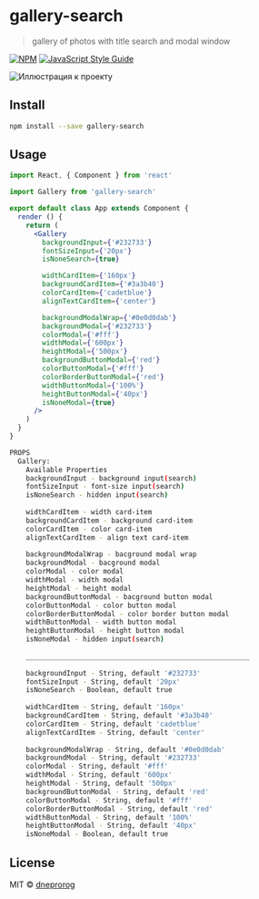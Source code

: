 # gallery-search

> gallery of photos with title search and modal window

[![NPM](https://img.shields.io/npm/v/gallery-search.svg)](https://www.npmjs.com/package/gallery-search) [![JavaScript Style Guide](https://img.shields.io/badge/code_style-standard-brightgreen.svg)](https://standardjs.com)

![Иллюстрация к проекту](https://github.com/dneprorog/gallery-with-search/raw/master/img/image.png)

## Install

```bash
npm install --save gallery-search
```

## Usage

```jsx
import React, { Component } from 'react'

import Gallery from 'gallery-search'

export default class App extends Component {
  render () {
    return (
      <Gallery
        backgroundInput={'#232733'}
        fontSizeInput={'20px'}
        isNoneSearch={true}

        widthCardItem={'160px'}
        backgroundCardItem={'#3a3b40'}
        colorCardItem={'cadetblue'}
        alignTextCardItem={'center'}

        backgroundModalWrap={'#0e0d0dab'}
        backgroundModal={'#232733'}
        colorModal={'#fff'}
        widthModal={'600px'}
        heightModal={'500px'}
        backgroundButtonModal={'red'}
        colorButtonModal={'#fff'}
        colorBorderButtonModal={'red'}
        widthButtonModal={'100%'}
        heightButtonModal={'40px'}
        isNoneModal={true}
      />
    )
  }
}
```

```bash
PROPS
  Gallery: 
    Available Properties
    backgroundInput - background input(search)
    fontSizeInput - font-size input(search)
    isNoneSearch - hidden input(search)
    
    widthCardItem - width card-item
    backgroundCardItem - background card-item
    colorCardItem - color card-item
    alignTextCardItem - align text card-item
    
    backgroundModalWrap - bacground modal wrap
    backgroundModal - bacground modal
    colorModal - color modal
    widthModal - width modal
    heightModal - height modal
    backgroundButtonModal - bacground button modal
    colorButtonModal - color button modal
    colorBorderButtonModal - color border button modal
    widthButtonModal - width button modal
    heightButtonModal - height button modal
    isNoneModal - hidden input(search)
    
    _______________________________________________________
    
    backgroundInput - String, default '#232733'
    fontSizeInput - String, default '20px'
    isNoneSearch - Boolean, default true
    
    widthCardItem - String, default '160px'
    backgroundCardItem - String, default '#3a3b40'
    colorCardItem - String, default 'cadetblue'
    alignTextCardItem - String, default 'center'
    
    backgroundModalWrap - String, default '#0e0d0dab'
    backgroundModal - String, default '#232733'
    colorModal - String, default '#fff'
    widthModal - String, default '600px'
    heightModal - String, default '500px'
    backgroundButtonModal - String, default 'red'
    colorButtonModal - String, default '#fff'
    colorBorderButtonModal - String, default 'red'
    widthButtonModal - String, default '100%'
    heightButtonModal - String, default '40px'
    isNoneModal - Boolean, default true
```



## License

MIT © [dneprorog](https://github.com/dneprorog)
